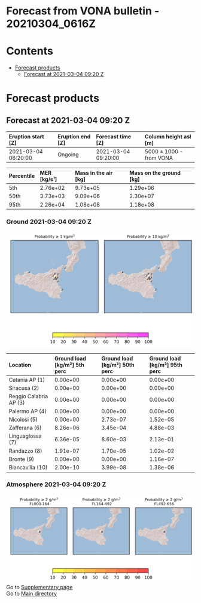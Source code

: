 
Forecast from VONA bulletin - 20210304_0616Z
============================================

Contents
========

* [Forecast products](#forecast-products)
	* [Forecast at 2021-03-04 09:20 Z](#forecast-at-2021-03-04-0920-z)

# Forecast products

## Forecast at 2021-03-04 09:20 Z
  

|Eruption start [Z]|Eruption end [Z]|Forecast time [Z]|Column height asl [m]|
| :--- | :--- | :--- | :--- |
|2021-03-04 06:20:00|Ongoing|2021-03-04 09:20:00|5000 ± 1000 - from VONA|
  
  

|Percentile|MER [kg/s¹]|Mass in the air [kg]|Mass on the ground [kg]|
| :--- | :--- | :--- | :--- |
|5th|2.76e+02|9.73e+05|1.29e+06|
|50th|3.73e+03|9.09e+06|2.30e+07|
|95th|2.26e+04|1.08e+08|1.18e+08|
  

### Ground 2021-03-04 09:20 Z
  
![](./figures/probability_grd_2021_03_04_0920_scenario_1.png)  
  
  
  
  
  
  
  
  
  

|Location|Ground load [kg/m²] 5th perc|Ground load [kg/m²] 50th perc|Ground load [kg/m²] 95th perc|
| :--- | :--- | :--- | :--- |
|Catania AP (1)|0.00e+00|0.00e+00|0.00e+00|
|Siracusa (2)|0.00e+00|0.00e+00|0.00e+00|
|Reggio Calabria AP (3)|0.00e+00|0.00e+00|0.00e+00|
|Palermo AP (4)|0.00e+00|0.00e+00|0.00e+00|
|Nicolosi (5)|0.00e+00|2.73e-07|1.52e-05|
|Zafferana (6)|8.26e-06|3.45e-04|4.88e-03|
|Linguaglossa (7)|6.36e-05|8.60e-03|2.13e-01|
|Randazzo (8)|1.91e-07|1.70e-05|1.02e-02|
|Bronte (9)|0.00e+00|0.00e+00|1.16e-07|
|Biancavilla (10)|2.00e-10|3.99e-08|1.38e-06|
  

### Atmosphere 2021-03-04 09:20 Z
  
![](./figures/probability_air_2021_03_04_0920_scenario_1_conclev_2.png)  
Go to [Supplementary page](Supplementary_page.md)  
Go to [Main directory](https://github.com/federicapardini/Real_time_ash_forecast)